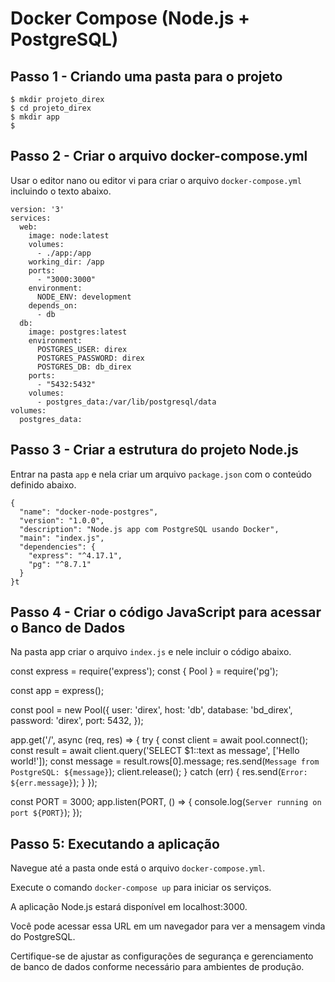 # Docker Compose (Node.js + PostgreSQL) #

## Passo 1 - Criando uma pasta para o projeto ##
>
```
$ mkdir projeto_direx
$ cd projeto_direx
$ mkdir app
$
```
>

## Passo 2 - Criar o arquivo docker-compose.yml ##
>
Usar o editor nano ou editor vi para criar o arquivo `docker-compose.yml`
incluindo o texto abaixo.
>
>
```
version: '3'
services:
  web:
    image: node:latest
    volumes:
      - ./app:/app
    working_dir: /app
    ports:
      - "3000:3000"
    environment:
      NODE_ENV: development
    depends_on:
      - db
  db:
    image: postgres:latest
    environment:
      POSTGRES_USER: direx
      POSTGRES_PASSWORD: direx
      POSTGRES_DB: db_direx
    ports:
      - "5432:5432"
    volumes:
      - postgres_data:/var/lib/postgresql/data
volumes:
  postgres_data:

```

## Passo 3 - Criar a estrutura do projeto Node.js ##
>
Entrar na pasta `app` e nela criar um arquivo `package.json` com o 
conteúdo definido abaixo.
>
>
```
{
  "name": "docker-node-postgres",
  "version": "1.0.0",
  "description": "Node.js app com PostgreSQL usando Docker",
  "main": "index.js",
  "dependencies": {
    "express": "^4.17.1",
    "pg": "^8.7.1"
  }
}t 
```
## Passo 4 - Criar o código JavaScript para acessar o Banco de Dados ##

>
Na pasta app criar o arquivo `index.js` e nele incluir o código 
abaixo.
>
>
const express = require('express');
const { Pool } = require('pg');

const app = express();

const pool = new Pool({
  user: 'direx',
  host: 'db',
  database: 'bd_direx',
  password: 'direx',
  port: 5432,
});

app.get('/', async (req, res) => {
  try {
    const client = await pool.connect();
    const result = await client.query('SELECT $1::text as message', ['Hello world!']);
    const message = result.rows[0].message;
    res.send(`Message from PostgreSQL: ${message}`);
    client.release();
  } catch (err) {
    res.send(`Error: ${err.message}`);
  }
});

const PORT = 3000;
app.listen(PORT, () => {
  console.log(`Server running on port ${PORT}`);
});
>

## Passo 5: Executando a aplicação ##

>
Navegue até a pasta onde está o arquivo `docker-compose.yml`.
>
>
Execute o comando `docker-compose up` para iniciar os serviços.
>
>
A aplicação Node.js estará disponível em localhost:3000. 
> 
> 
Você pode acessar essa URL em um navegador para ver a mensagem 
vinda do PostgreSQL.
>
>
Certifique-se de ajustar as configurações de segurança e 
gerenciamento de banco de dados conforme necessário para 
ambientes de produção. 
>




